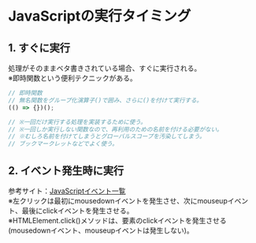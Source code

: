 # JavaScriptの実行タイミング
## 1. すぐに実行
処理がそのままベタ書きされている場合、すぐに実行される。  
※即時関数という便利テクニックがある。
```js
// 即時関数
// 無名関数をグループ化演算子()で囲み、さらに()を付けて実行する。
(() => {})();

// ※一回だけ実行する処理を実装するために使う。
// ※一回しか実行しない関数なので、再利用のための名前を付ける必要がない。
// ※むしろ名前を付けてしまうとグローバルスコープを汚染してしまう。
// ブックマークレットなどでよく使う。
```
## 2. イベント発生時に実行
参考サイト：[JavaScriptイベント一覧](https://www.tohoho-web.com/js/events.htm)  
※左クリックは最初にmousedownイベントを発生させ、次にmouseupイベント、最後にclickイベントを発生させる。  
※HTMLElement.click()メソッドは、要素のclickイベントを発生させる(mousedownイベント、mouseupイベントは発生しない)。